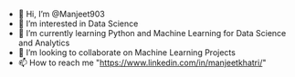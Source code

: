 - 👋 Hi, I’m @Manjeet903
- 👀 I’m interested in Data Science
- 🌱 I’m currently learning Python and Machine Learning for Data Science and Analytics
- 💞️ I’m looking to collaborate on Machine Learning Projects
- 📫 How to reach me "https://www.linkedin.com/in/manjeetkhatri/"

<!---
Manjeet903/Manjeet903 is a ✨ special ✨ repository because its `README.md` (this file) appears on your GitHub profile.
You can click the Preview link to take a look at your changes.
--->
